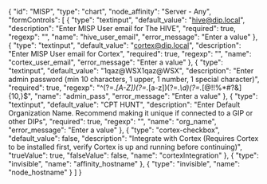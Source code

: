 {
  "id": "MISP",
  "type": "chart",
  "node_affinity": "Server - Any",
  "formControls": [
    {
      "type": "textinput",
      "default_value": "hive@dip.local",
      "description": "Enter MISP User email for The HIVE",
      "required": true,
      "regexp": "",
      "name": "hive_user_email",
      "error_message": "Enter a value"
    },
    {
        "type": "textinput",
        "default_value": "cortex@dip.local",
        "description": "Enter MISP User email for Cortex",
        "required": true,
        "regexp": "",
        "name": "cortex_user_email",
        "error_message": "Enter a value"
    },
    {
      "type": "textinput",
      "default_value": "1qaz@WSX1qaz@WSX",
      "description": "Enter admin password (min 10 characters, 1 upper, 1 number, 1 special character)",
      "required": true,
      "regexp": "^(?=.*[A-Z])(?=.*[a-z])(?=.*\\d)(?=.*[@$!%*#?&])[A-Za-z\\d@$!%*#?&]{10,}$",
      "name": "admin_pass",
      "error_message": "Enter a value"
    },
    {
      "type": "textinput",
      "default_value": "CPT HUNT",
      "description": "Enter Default Organization Name. Recommend making it unique if connected to a GIP or other DIPs",
      "required": true,
      "regexp": "",
      "name": "org_name",
      "error_message": "Enter a value"
    },
    {
        "type": "cortex-checkbox",
        "default_value": false,
        "description": "Integrate with Cortex (Requires Cortex to be installed first, verify Cortex is up and running before continuing)",
        "trueValue": true,
        "falseValue": false,
        "name": "cortexIntegration"
    },
    {
      "type": "invisible",
      "name": "affinity_hostname"
    },
    {
      "type": "invisible",
      "name": "node_hostname"
    }
  ]
}
